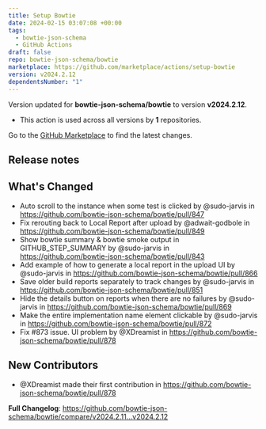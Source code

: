 ```yaml
---
title: Setup Bowtie
date: 2024-02-15 03:07:08 +00:00
tags:
  - bowtie-json-schema
  - GitHub Actions
draft: false
repo: bowtie-json-schema/bowtie
marketplace: https://github.com/marketplace/actions/setup-bowtie
version: v2024.2.12
dependentsNumber: "1"
---
```



Version updated for **bowtie-json-schema/bowtie** to version **v2024.2.12**.
- This action is used across all versions by **1** repositories.

Go to the [GitHub Marketplace](https://github.com/marketplace/actions/setup-bowtie) to find the latest changes.

## Release notes

<!-- Release notes generated using configuration in .github/release.yml at v2024.2.12 -->

## What's Changed
* Auto scroll to the instance when some test is clicked by @sudo-jarvis in https://github.com/bowtie-json-schema/bowtie/pull/847
* Fix rerouting back to Local Report after upload by @adwait-godbole in https://github.com/bowtie-json-schema/bowtie/pull/849
* Show bowtie summary & bowtie smoke output in GITHUB_STEP_SUMMARY by @sudo-jarvis in https://github.com/bowtie-json-schema/bowtie/pull/843
* Add example of how to generate a local report in the upload UI by @sudo-jarvis in https://github.com/bowtie-json-schema/bowtie/pull/866
* Save older build reports separately to track changes by @sudo-jarvis in https://github.com/bowtie-json-schema/bowtie/pull/851
* Hide the details button on reports when there are no failures by @sudo-jarvis in https://github.com/bowtie-json-schema/bowtie/pull/869
* Make the entire implementation name element clickable by @sudo-jarvis in https://github.com/bowtie-json-schema/bowtie/pull/872
* Fix #873 issue. UI problem by @XDreamist in https://github.com/bowtie-json-schema/bowtie/pull/878

## New Contributors
* @XDreamist made their first contribution in https://github.com/bowtie-json-schema/bowtie/pull/878

**Full Changelog**: https://github.com/bowtie-json-schema/bowtie/compare/v2024.2.11...v2024.2.12

